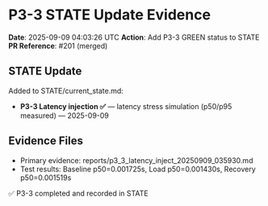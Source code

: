 # P3-3 STATE Update Evidence

**Date**: 2025-09-09 04:03:26 UTC
**Action**: Add P3-3 GREEN status to STATE
**PR Reference**: #201 (merged)

## STATE Update
Added to STATE/current_state.md:
- **P3-3 Latency injection ✅** — latency stress simulation (p50/p95 measured) — 2025-09-09

## Evidence Files
- Primary evidence: reports/p3_3_latency_inject_20250909_035930.md
- Test results: Baseline p50=0.001725s, Load p50=0.001430s, Recovery p50=0.001519s

✅ P3-3 completed and recorded in STATE
